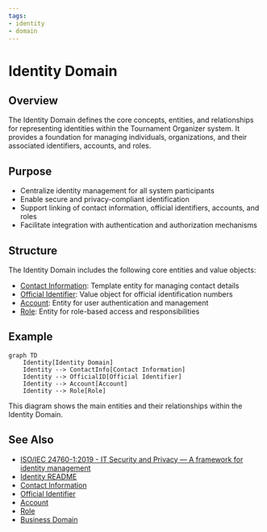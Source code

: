 ```yaml
---
tags:
- identity
- domain
---
```


# Identity Domain

## Overview

The Identity Domain defines the core concepts, entities, and relationships for representing identities within the Tournament Organizer system. It provides a foundation for managing individuals, organizations, and their associated identifiers, accounts, and roles.

## Purpose

- Centralize identity management for all system participants
- Enable secure and privacy-compliant identification
- Support linking of contact information, official identifiers, accounts, and roles
- Facilitate integration with authentication and authorization mechanisms

## Structure

The Identity Domain includes the following core entities and value objects:

- [Contact Information](contact_information.md): Template entity for managing contact details
- [Official Identifier](official_identifier.md): Value object for official identification numbers
- [Account](account/account.md): Entity for user authentication and management
- [Role](role/README.md): Entity for role-based access and responsibilities

## Example

```mermaid
graph TD
    Identity[Identity Domain]
    Identity --> ContactInfo[Contact Information]
    Identity --> OfficialID[Official Identifier]
    Identity --> Account[Account]
    Identity --> Role[Role]
```

This diagram shows the main entities and their relationships within the Identity Domain.

## See Also

- [ISO/IEC 24760-1:2019 - IT Security and Privacy — A framework for identity management](https://www.iso.org/standard/77582.html)
- [Identity README](README.md)
- [Contact Information](contact_information.md)
- [Official Identifier](official_identifier.md)
- [Account](account/account.md)
- [Role](role/README.md)
- [Business Domain](../README.md)

